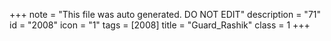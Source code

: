 +++
note = "This file was auto generated. DO NOT EDIT"
description = "71"
id = "2008"
icon = "1"
tags = [2008]
title = "Guard_Rashik"
class = 1
+++
